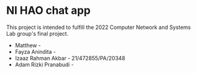 # NI HAO chat app

This project is intended to fulfill the 2022 Computer Network and Systems Lab group's final project.

* Matthew - 
* Fayza Anindita - 
* Izaaz Rahman Akbar - 21/472855/PA/20348
* Adam Rizki Pranabudi - 

